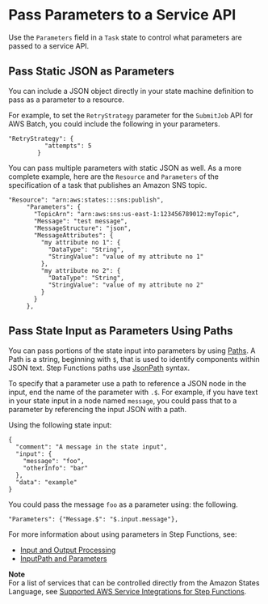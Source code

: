 # Pass Parameters to a Service API<a name="connectors-parameters"></a>

Use the `Parameters` field in a `Task` state to control what parameters are passed to a service API\.

## Pass Static JSON as Parameters<a name="connectors-parameters-json"></a>

You can include a JSON object directly in your state machine definition to pass as a parameter to a resource\. 

For example, to set the `RetryStrategy` parameter for the `SubmitJob` API for AWS Batch, you could include the following in your parameters\.

```
"RetryStrategy": {
          "attempts": 5
        }
```

You can pass multiple parameters with static JSON as well\. As a more complete example, here are the `Resource` and `Parameters` of the specification of a task that publishes an Amazon SNS topic\.

```
"Resource": "arn:aws:states:::sns:publish",
     "Parameters": {
       "TopicArn": "arn:aws:sns:us-east-1:123456789012:myTopic",
       "Message": "test message",
       "MessageStructure": "json",
       "MessageAttributes": {
         "my attribute no 1": {
           "DataType": "String",
           "StringValue": "value of my attribute no 1"
         },
         "my attribute no 2": {
           "DataType": "String",
           "StringValue": "value of my attribute no 2"
         }
       }
     },
```

## Pass State Input as Parameters Using Paths<a name="connectors-parameters-path"></a>

You can pass portions of the state input into parameters by using [Paths](amazon-states-language-input-output-processing.md#amazon-states-language-paths)\. A Path is a string, beginning with `$`, that is used to identify components within JSON text\. Step Functions paths use [JsonPath](https://github.com/json-path/JsonPath) syntax\.

To specify that a parameter use a path to reference a JSON node in the input, end the name of the parameter with `.$`\. For example, if you have text in your state input in a node named `message`, you could pass that to a parameter by referencing the input JSON with a path\. 

Using the following state input:

```
{
  "comment": "A message in the state input",
  "input": {
    "message": "foo",
    "otherInfo": "bar"
  },
  "data": "example"
}
```

You could pass the message `foo` as a parameter using: the following\.

```
"Parameters": {"Message.$": "$.input.message"},
```

For more information about using parameters in Step Functions, see:
+ [Input and Output Processing](concepts-input-output-filtering.md)
+ [InputPath and Parameters](input-output-inputpath-params.md)

**Note**  
For a list of services that can be controlled directly from the Amazon States Language, see [Supported AWS Service Integrations for Step Functions](connectors-supported-services.md)\.